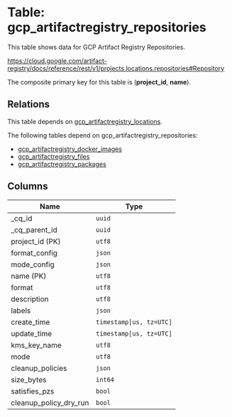 # Table: gcp_artifactregistry_repositories

This table shows data for GCP Artifact Registry Repositories.

https://cloud.google.com/artifact-registry/docs/reference/rest/v1/projects.locations.repositories#Repository

The composite primary key for this table is (**project_id**, **name**).

## Relations

This table depends on [gcp_artifactregistry_locations](gcp_artifactregistry_locations.md).

The following tables depend on gcp_artifactregistry_repositories:
  - [gcp_artifactregistry_docker_images](gcp_artifactregistry_docker_images.md)
  - [gcp_artifactregistry_files](gcp_artifactregistry_files.md)
  - [gcp_artifactregistry_packages](gcp_artifactregistry_packages.md)

## Columns

| Name          | Type          |
| ------------- | ------------- |
|_cq_id|`uuid`|
|_cq_parent_id|`uuid`|
|project_id (PK)|`utf8`|
|format_config|`json`|
|mode_config|`json`|
|name (PK)|`utf8`|
|format|`utf8`|
|description|`utf8`|
|labels|`json`|
|create_time|`timestamp[us, tz=UTC]`|
|update_time|`timestamp[us, tz=UTC]`|
|kms_key_name|`utf8`|
|mode|`utf8`|
|cleanup_policies|`json`|
|size_bytes|`int64`|
|satisfies_pzs|`bool`|
|cleanup_policy_dry_run|`bool`|